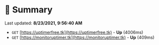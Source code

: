 # 📖 Summary
Last updated: **8/23/2021, 9:56:40 AM**

- `GET` [https://uptimerfree.tk](https://uptimerfree.tk) - **Up** (4006ms)
- `GET` [https://monitoruptimer.tk](https://monitoruptimer.tk) - **Up** (409ms)
